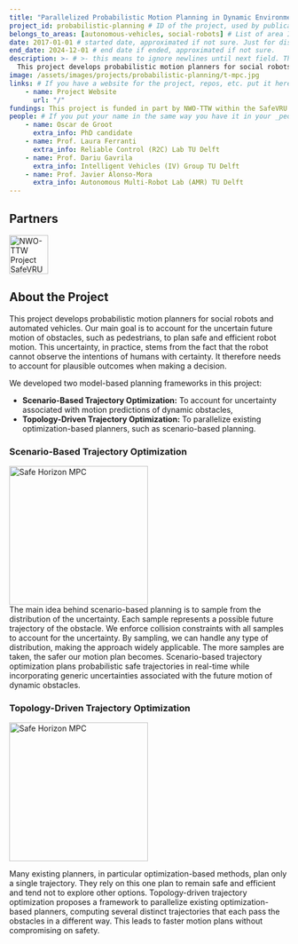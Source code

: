 ```yaml
---
title: "Parallelized Probabilistic Motion Planning in Dynamic Environments"
project_id: probabilistic-planning # ID of the project, used by publications to display in this project.
belongs_to_areas: [autonomous-vehicles, social-robots] # List of area IDs, separated by commas.
date: 2017-01-01 # started date, approximated if not sure. Just for display purposes and ordering
end_date: 2024-12-01 # end date if ended, approximated if not sure.
description: >- # >- this means to ignore newlines until next field. This is the short project description, displayed in the project's card"
  This project develops probabilistic motion planners for social robots and automated vehicles. Our main goal is to account for the uncertain future motion of obstacles, such as pedestrians, to plan safe and efficient robot motion.
image: /assets/images/projects/probabilistic-planning/t-mpc.jpg
links: # If you have a website for the project, repos, etc. put it here.
    - name: Project Website
      url: "/"
fundings: This project is funded in part by NWO-TTW within the SafeVRU project.
people: # If you put your name in the same way you have it in your _people entry, your preferred link will be added. extra_info is optional.
    - name: Oscar de Groot 
      extra_info: PhD candidate
    - name: Prof. Laura Ferranti
      extra_info: Reliable Control (R2C) Lab TU Delft
    - name: Prof. Dariu Gavrila 
      extra_info: Intelligent Vehicles (IV) Group TU Delft
    - name: Prof. Javier Alonso-Mora
      extra_info: Autonomous Multi-Robot Lab (AMR) TU Delft
---
```

<!-- Here you put the main body of the page, in markdown. You can also mix in html, or change this .md to .html -->
<!-- The fields of People, Funding, Links and Publications will be generated automatically -->

## Partners

<div class="d-flex flex-row gap-2 flex-wrap justify-left mb-4 mt-4">
  <a itemprop="url" href="https://www.nwo.nl/en/projects/14667">
  <img class="img-flex" height="70" src="{% include fix_link.html link='/assets/images/projects/probabilistic-planning/nwo.png' %}" alt="NWO-TTW Project SafeVRU">
  </a>
</div>

## About the Project
This project develops probabilistic motion planners for social robots and automated vehicles. Our main goal is to account for the uncertain future motion of obstacles, such as pedestrians, to plan safe and efficient robot motion. This uncertainty, in practice, stems from the fact that the robot cannot observe the intentions of humans with certainty. It therefore needs to account for plausible outcomes when making a decision.

We developed two model-based planning frameworks in this project:
- **Scenario-Based Trajectory Optimization:** To account for uncertainty associated with motion predictions of dynamic obstacles,
- **Topology-Driven Trajectory Optimization:** To parallelize existing optimization-based planners, such as scenario-based planning.

### Scenario-Based Trajectory Optimization

<div class="d-flex flex-row gap-2 flex-wrap justify-left mb-4 mt-4">
  <!-- <a itemprop="url" href="https://www.nwo.nl/en/projects/14667"> -->
  <img class="img-flex" height="250" src="{% include fix_link.html link='/assets/images/projects/probabilistic-planning/sh_mpc.png' %}" alt="Safe Horizon MPC">
  <!-- </a> -->
</div>
The main idea behind scenario-based planning is to sample from the distribution of the uncertainty. Each sample represents a possible future trajectory of the obstacle. We enforce collision constraints with all samples to account for the uncertainty. By sampling, we can handle any type of distribution, making the approach widely applicable. The more samples are taken, the safer our motion plan becomes. Scenario-based trajectory optimization plans probabilistic safe trajectories in real-time while incorporating generic uncertainties associated with the future motion of dynamic obstacles.

### Topology-Driven Trajectory Optimization

<div class="d-flex flex-row gap-2 flex-wrap justify-left mb-4 mt-4">
  <!-- <a itemprop="url" href="https://www.nwo.nl/en/projects/14667"> -->
  <img class="img-flex" height="250" src="{% include fix_link.html link='/assets/images/projects/probabilistic-planning/t-mpc.jpg' %}" alt="Safe Horizon MPC">
  <!-- </a> -->
</div>

Many existing planners, in particular optimization-based methods, plan only a single trajectory. They rely on this one plan to remain safe and efficient and tend not to explore other options. Topology-driven trajectory optimization proposes a framework to parallelize existing optimization-based planners, computing several distinct trajectories that each pass the obstacles in a different way. This leads to faster motion plans without compromising on safety.